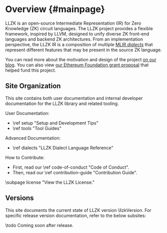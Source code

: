 # Overview {#mainpage}

LLZK is an open-source Intermediate Representation (IR) for Zero Knowledge (ZK)
circuit languages.
The LLZK project provides a flexible framework, inspired by LLVM, designed to
unify diverse ZK front-end languages and backend ZK architectures.
From an implementation perspective, the LLZK IR is a composition of multiple
[MLIR *dialects*][mlir-dialects] that represent different features that may be present
in the source ZK language.

You can read more about the motivation and design of the project [on our blog][llzk-post].
You can also view [our Ethereum Foundation grant proposal][proposal] that helped fund this project.

## Site Organization

This site contains both user documentation and internal developer documentation
for the LLZK library and related tooling.

User Documentation:
- \ref setup "Setup and Development Tips"
- \ref tools "Tool Guides"

Advanced Documentation:
- \ref dialects "LLZK Dialect Language Reference"

How to Contribute:
- First, read our \ref code-of-conduct "Code of Conduct".
- Then, read our \ref contribution-guide "Contribution Guide".

\subpage license "View the LLZK License."

## Versions

This site documents the current state of LLZK version \llzkVersion.
For specific release version documentation, refer to the below subsites:

\todo Coming soon after release.

[llzk-post]: https://medium.com/veridise/veridise-secures-ethereum-foundation-grant-to-develop-llzk-a-new-intermediate-representation-ir-224c0e71f4d5
[mlir-dialects]: https://mlir.llvm.org/docs/DefiningDialects/
[proposal]: https://drive.google.com/file/d/1tAIjAPJX5cGZT_ASFf7A2OiZaEgeWUx8/view?usp=sharing
